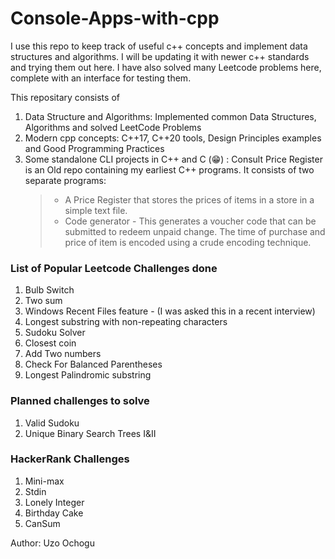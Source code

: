 # Console-Apps-with-cpp

I use this repo to keep track of useful c++ concepts and implement data structures and algorithms. 
I will be updating it with newer c++ standards and trying them out here. 
I have also solved many Leetcode problems here, complete with an interface for testing them.

This repositary consists of 
1. Data Structure and Algorithms: Implemented common Data Structures, Algorithms and solved LeetCode Problems
2. Modern cpp concepts: C++17, C++20 tools, Design Principles examples and Good Programming Practices
3. Some standalone CLI projects in C++ and C (😁) : Consult Price Register is an Old repo containing my earliest C++ programs. It consists of two separate programs:
   > - A Price Register that stores the prices of items in a store in a simple text file.
   > - Code generator - This generates a voucher code that can be submitted to redeem unpaid change. The time of purchase and price of item is encoded using a crude encoding technique.





### List of Popular Leetcode Challenges done
1. Bulb Switch
2. Two sum
3. Windows Recent Files feature - (I was asked this in a recent interview)
4. Longest substring with non-repeating characters
5. Sudoku Solver
6. Closest coin
7. Add Two numbers
8. Check For Balanced Parentheses
9. Longest Palindromic substring

### Planned challenges to solve
1. Valid Sudoku
2. Unique Binary Search Trees I&II

### HackerRank Challenges
1. Mini-max
2. Stdin
3. Lonely Integer
4. Birthday Cake
5. CanSum
 

Author: Uzo Ochogu
